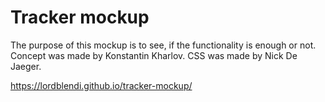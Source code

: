 # Tracker mockup

The purpose of this mockup is to see, if the functionality is enough or not. Concept was made by Konstantin Kharlov. CSS was made by Nick De Jaeger.

https://lordblendi.github.io/tracker-mockup/
